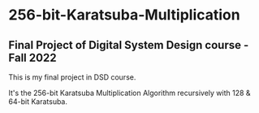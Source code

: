 # 256-bit-Karatsuba-Multiplication
## Final Project of Digital System Design course - Fall 2022

This is my final project in DSD course.

It's the 256-bit Karatsuba Multiplication Algorithm recursively with 128 & 64-bit Karatsuba.
